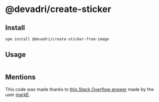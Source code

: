 # @devadri/create-sticker

## Install

```sh
npm install @devadri/create-sticker-from-image
```

## Usage

```sh
```

## Mentions

This code was made thanks to [this Stack Overflow answer](https://stackoverflow.com/a/24091727) made by the user [markE](https://stackoverflow.com/users/411591/marke).
